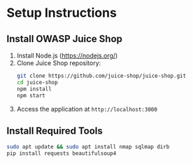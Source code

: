 # Setup Instructions

## Install OWASP Juice Shop
1. Install Node.js (https://nodejs.org/)
2. Clone Juice Shop repository:  
   ```bash
   git clone https://github.com/juice-shop/juice-shop.git
   cd juice-shop
   npm install
   npm start
   ```
3. Access the application at `http://localhost:3000`

## Install Required Tools
```bash
sudo apt update && sudo apt install nmap sqlmap dirb
pip install requests beautifulsoup4
```
